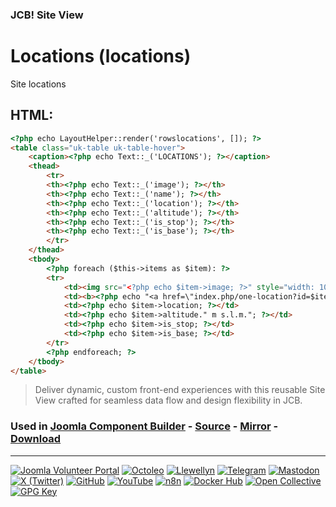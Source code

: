### JCB! Site View
# Locations (locations)

Site locations

## HTML:
```html
<?php echo LayoutHelper::render('rowslocations', []); ?>
<table class="uk-table uk-table-hover">
    <caption><?php echo Text::_('LOCATIONS'); ?></caption>
    <thead>
        <tr>
        <th><?php echo Text::_('image'); ?></th>
        <th><?php echo Text::_('name'); ?></th>
        <th><?php echo Text::_('location'); ?></th>
        <th><?php echo Text::_('altitude'); ?></th>
        <th><?php echo Text::_('is_stop'); ?></th>
        <th><?php echo Text::_('is_base'); ?></th>
        </tr>
    </thead>
    <tbody>
        <?php foreach ($this->items as $item): ?>
        <tr>
            <td><img src="<?php echo $item->image; ?>" style="width: 100px; height: auto;"> </td>
            <td><b><?php echo "<a href=\"index.php/one-location?id=$item->id\" > $item->name </a>"; ?></b><br/><?php echo $item->description; ?></td>
            <td><?php echo $item->location; ?></td>
            <td><?php echo $item->altitude." m s.l.m."; ?></td>
            <td><?php echo $item->is_stop; ?></td>
            <td><?php echo $item->is_base; ?></td>
        </tr>
        <?php endforeach; ?>
    </tbody>
</table>
```

> Deliver dynamic, custom front-end experiences with this reusable Site View crafted for seamless data flow and design flexibility in JCB.

### Used in [Joomla Component Builder](https://www.joomlacomponentbuilder.com) - [Source](https://git.vdm.dev/joomla/Component-Builder) - [Mirror](https://github.com/vdm-io/Joomla-Component-Builder) - [Download](https://git.vdm.dev/joomla/pkg-component-builder/releases)

---
[![Joomla Volunteer Portal](https://img.shields.io/badge/-Joomla-gold?logo=joomla)](https://volunteers.joomla.org/joomlers/1396-llewellyn-van-der-merwe "Join Llewellyn on the Joomla Volunteer Portal: Shaping the Future Together!") [![Octoleo](https://img.shields.io/badge/-Octoleo-black?logo=linux)](https://git.vdm.dev/octoleo "--quiet") [![Llewellyn](https://img.shields.io/badge/-Llewellyn-ffffff?logo=gitea)](https://git.vdm.dev/Llewellyn "Collaborate and Innovate with Llewellyn on Git: Building a Better Code Future!") [![Telegram](https://img.shields.io/badge/-Telegram-blue?logo=telegram)](https://t.me/Joomla_component_builder "Join Llewellyn and the Community on Telegram: Building Joomla Components Together!") [![Mastodon](https://img.shields.io/badge/-Mastodon-9e9eec?logo=mastodon)](https://joomla.social/@llewellyn "Connect and Engage with Llewellyn on Joomla Social: Empowering Communities, One Post at a Time!") [![X (Twitter)](https://img.shields.io/badge/-X-black?logo=x)](https://x.com/llewellynvdm "Join the Conversation with Llewellyn on X: Where Ideas Take Flight!") [![GitHub](https://img.shields.io/badge/-GitHub-181717?logo=github)](https://github.com/Llewellynvdm "Build, Innovate, and Thrive with Llewellyn on GitHub: Turning Ideas into Impact!") [![YouTube](https://img.shields.io/badge/-YouTube-ff0000?logo=youtube)](https://www.youtube.com/@OctoYou "Explore, Learn, and Create with Llewellyn on YouTube: Your Gateway to Inspiration!") [![n8n](https://img.shields.io/badge/-n8n-black?logo=n8n)](https://n8n.io/creators/octoleo "Effortless Automation and Impactful Workflows with Llewellyn on n8n!") [![Docker Hub](https://img.shields.io/badge/-Docker-grey?logo=docker)](https://hub.docker.com/u/llewellyn "Llewellyn on Docker: Containerize Your Creativity!") [![Open Collective](https://img.shields.io/badge/-Donate-green?logo=opencollective)](https://opencollective.com/joomla-component-builder "Donate towards JCB: Help Llewellyn financially so he can continue developing this great tool!") [![GPG Key](https://img.shields.io/badge/-GPG-blue?logo=gnupg)](https://git.vdm.dev/Llewellyn/gpg "Unlock Trust and Security with Llewellyn's GPG Key: Your Gateway to Verified Connections!")